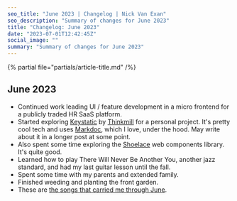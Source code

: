 ```yaml
---
seo_title: "June 2023 | Changelog | Nick Van Exan"
seo_description: "Summary of changes for June 2023"
title: "Changelog: June 2023"
date: "2023-07-01T12:42:45Z"
social_image: ""
summary: "Summary of changes for June 2023"
---
```


{% partial file="partials/article-title.md" /%}

## June 2023

- Continued work leading UI / feature development in a micro frontend for a publicly traded HR SaaS platform. 
- Started exploring [Keystatic](https://keystatic.com/) by [Thinkmill](https://www.thinkmill.com.au/) for a personal project. It's pretty cool tech and uses [Markdoc](https://markdoc.dev/), which I love, under the hood. May write about it in a longer post at some point.
- Also spent some time exploring the [Shoelace](https://shoelace.style/) web components library. It's quite good.
- Learned how to play There Will Never Be Another You, another jazz standard, and had my last guitar lesson until the fall.
- Spent some time with my parents and extended family.
- Finished weeding and planting the front garden.
- These are [the songs that carried me through June](https://open.spotify.com/playlist/506bwaxNJVn6LWsuwbirK4?si=8f339d6d48a040ec).
